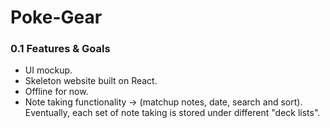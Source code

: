 # Poke-Gear
### 0.1 Features & Goals
- UI mockup.
- Skeleton website built on React.
- Offline for now.
- Note taking functionality -> (matchup notes, date, search and sort). Eventually, each set of note taking is stored under different "deck lists".
